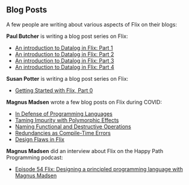 ## Blog Posts

A few people are writing about various aspects of Flix on their blogs:

__Paul Butcher__ is writing a blog post series on Flix:

- [An introduction to Datalog in Flix: Part 1](https://paulbutcher.com/blog/2022/datalog1/)
- [An introduction to Datalog in Flix: Part 2](https://paulbutcher.com/blog/2022/datalog2/)
- [An introduction to Datalog in Flix: Part 3](https://paulbutcher.com/blog/2022/datalog3/)
- [An introduction to Datalog in Flix: Part 4](https://paulbutcher.com/blog/2022/datalog4/)

__Susan Potter__ is writing a blog post series on Flix:

- [Getting Started with Flix, Part 0](https://www.susanpotter.net/software/getting-started-with-flix-part-0/)

__Magnus Madsen__ wrote a few blog posts on Flix during COVID:

- [In Defense of Programming Languages](https://flix.dev/blog/in-defense-of-programming-languages/)
- [Taming Impurity with Polymorphic Effects](https://flix.dev/blog/taming-impurity-with-polymorphic-effects/)
- [Naming Functional and Destructive Operations](https://flix.dev/blog/naming-functional-and-destructive-operations/)
- [Redundancies as Compile-Time Errors](https://flix.dev/blog/redundancies-as-compile-time-errors/)
- [Design Flaws in Flix](https://flix.dev/blog/design-flaws-in-flix/)

__Magnus Madsen__ did an interview about Flix on the Happy Path Programming podcast:

- [Episode 54 Flix: Designing a principled programming language with Magnus Madsen](https://anchor.fm/happypathprogramming/episodes/54-Flix-Designing-a-principled-programming-language-with-Magnus-Madsen-e1dueb2)